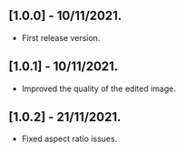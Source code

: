 ## [1.0.0] - 10/11/2021.

* First release version.

## [1.0.1] - 10/11/2021.

* Improved the quality of the edited image.

## [1.0.2] - 21/11/2021.

* Fixed aspect ratio issues.